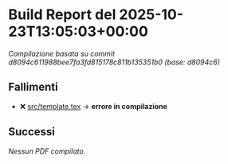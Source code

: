 # Build Report del 2025-10-23T13:05:03+00:00

_Compilazione basata su commit d8094c611988bee7fa3fd815178c811b135351b0 (base: d8094c6)_

## Fallimenti
- ❌ [src/template.tex](https://github.com/sass0lino/DocuTex/actions/runs/18749305488) → **errore in compilazione**

## Successi
_Nessun PDF compilato._
